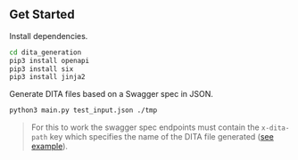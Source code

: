 ## Get Started

Install dependencies.

```bash
cd dita_generation
pip3 install openapi
pip3 install six
pip3 install jinja2
```

Generate DITA files based on a Swagger spec in JSON.

```bash
python3 main.py test_input.json ./tmp
```

> For this to work the swagger spec endpoints must contain the `x-dita-path` key which specifies the name of the DITA file generated ([see example](https://github.com/mattcarabine/cb-swagger/blob/master/ns_server.yaml#L206)).